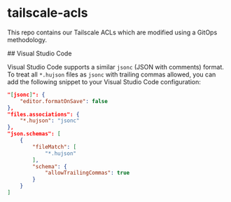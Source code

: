 # tailscale-acls

This repo contains our Tailscale ACLs which are modified using a GitOps methodology.

## Visual Studio Code

Visual Studio Code supports a similar `jsonc` (JSON with comments) format. To
treat all `*.hujson` files as `jsonc` with trailing commas allowed, you can add
the following snippet to your Visual Studio Code configuration:

```json
"[jsonc]": {
    "editor.formatOnSave": false
},
"files.associations": {
    "*.hujson": "jsonc"
},
"json.schemas": [
    {
        "fileMatch": [
            "*.hujson"
        ],
        "schema": {
            "allowTrailingCommas": true
        }
    }
]
```
